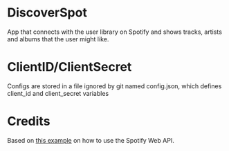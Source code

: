 # DiscoverSpot

App that connects with the user library on Spotify and shows tracks, artists and albums that the user might like.

# ClientID/ClientSecret

Configs are stored in a file ignored by git named config.json, which defines client_id and client_secret variables

# Credits

Based on [this example](https://github.com/spotify/web-api-auth-examples/tree/master/authorization_code) on how to use the Spotify Web API.
